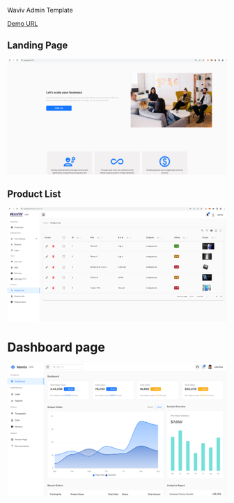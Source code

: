 Waviv Admin Template

[Demo URL](http://test.jasdig.com)

## Landing Page
![Demo Image](./images/landing_page.png)

## Product List
![Demo Image](./images/product_list.png)

# Dashboard page
![Demo Image](./images/demo01.png)